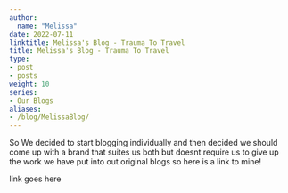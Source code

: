 ```yaml
---
author:
  name: "Melissa"
date: 2022-07-11
linktitle: Melissa's Blog - Trauma To Travel
title: Melissa's Blog - Trauma To Travel
type:
- post
- posts
weight: 10
series:
- Our Blogs
aliases:
- /blog/MelissaBlog/
---
```


So We decided to start blogging individually and then decided we should come up with a brand that suites us both but doesnt require us to give up the work we have put into out original blogs so here is a link to mine!

link goes here